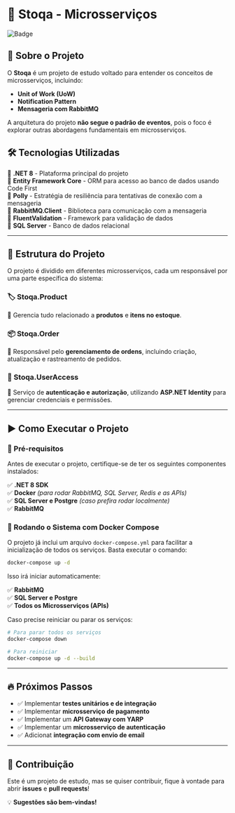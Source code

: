 # 🚀 Stoqa - Microsserviços

![Badge](https://img.shields.io/badge/Status-Em%20Desenvolvimento-blue)

## 📌 Sobre o Projeto

O **Stoqa** é um projeto de estudo voltado para entender os conceitos de microsserviços, incluindo:

- **Unit of Work (UoW)**
- **Notification Pattern**
- **Mensageria com RabbitMQ**

A arquitetura do projeto **não segue o padrão de eventos**, pois o foco é explorar outras abordagens fundamentais em microsserviços.

## 🛠️ Tecnologias Utilizadas

🔹 **.NET 8** - Plataforma principal do projeto  
🔹 **Entity Framework Core** - ORM para acesso ao banco de dados usando Code First  
🔹 **Polly** - Estratégia de resiliência para tentativas de conexão com a mensageria  
🔹 **RabbitMQ.Client** - Biblioteca para comunicação com a mensageria  
🔹 **FluentValidation** - Framework para validação de dados  
🔹 **SQL Server** - Banco de dados relacional  

---

## 📂 Estrutura do Projeto

O projeto é dividido em diferentes microsserviços, cada um responsável por uma parte específica do sistema:

### 🏷️ Stoqa.Product
📌 Gerencia tudo relacionado a **produtos** e **itens no estoque**.

### 📦 Stoqa.Order
📌 Responsável pelo **gerenciamento de ordens**, incluindo criação, atualização e rastreamento de pedidos.

### 🔐 Stoqa.UserAccess
📌 Serviço de **autenticação e autorização**, utilizando **ASP.NET Identity** para gerenciar credenciais e permissões.

---

## ▶️ Como Executar o Projeto

### 🔧 Pré-requisitos
Antes de executar o projeto, certifique-se de ter os seguintes componentes instalados:

✅ **.NET 8 SDK**  
✅ **Docker** *(para rodar RabbitMQ, SQL Server, Redis e as APIs)*  
✅ **SQL Server e Postgre** *(caso prefira rodar localmente)*  
✅ **RabbitMQ**  

### 📌 Rodando o Sistema com Docker Compose

O projeto já inclui um arquivo `docker-compose.yml` para facilitar a inicialização de todos os serviços. Basta executar o comando:

```sh
docker-compose up -d
```

Isso irá iniciar automaticamente:

✅ **RabbitMQ**  
✅ **SQL Server e Postgre**  
✅ **Todos os Microsserviços (APIs)**  

Caso precise reiniciar ou parar os serviços:

```sh
# Para parar todos os serviços
docker-compose down

# Para reiniciar
docker-compose up -d --build
```
---

## 🔥 Próximos Passos

- ✅ Implementar **testes unitários e de integração**  
- ✅ Implementar **microsserviço de pagamento**   
- ✅ Implementar um **API Gateway com YARP**
- ✅ Implementar um **microsserviço de autenticação**
- ✅ Adicionat **integração com envio de email**    

---

## 🤝 Contribuição
Este é um projeto de estudo, mas se quiser contribuir, fique à vontade para abrir **issues** e **pull requests**! 

💡 **Sugestões são bem-vindas!**

